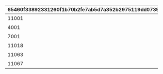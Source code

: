 |65460f33892331260f1b70b2fe7ab5d7a352b2975119dd0739bcb5ad34b9dbdc|4584c3b420aa0eb747edf28882eb3732ede6141553a9babdc55f28e47888f9c3|f185ca2d4fad81ade8ef10af88d9113501539a026398b93e78b37f0d17d4b8be|24556be17862fea62b7ed51dbd0aa3178c9140a4cefec38a450c1e4323f627ea|da81fb580d7c9f7d2ad8e954c9df1db1726a15c3820d40f92ed418590e39260d|61970dfb50117bffe8ee896a98ab0cf222cd0f12b452f405d3e254e9a8fa895d|fa45147cb9ca6cd537e841c25d74ade37c29f61d16f44725c3acfca6deb6abac|72dea7b1b842095fa6b9a47905be4998bba200d03c1c191fa6e978f1a7503111|19d3b5715ce9fd95f327c58a38fb4d54f2b1503fb50cc7f0fed8e2942f7f4fb2|cc25b76f15b11feb353899171da26f79cf6b5192e0671d7cb60cf2ac7b0ff58c|
| --- | --- | --- | --- | --- | --- | --- | --- | --- | --- |
|11001|1|1|11017|101|bgm_M61_00|bgm_M61|アストライア大陸|0|0|
|4001|1|2|4004|0|bgm_M61|bgm_M61|ダンジョンマップ|0|0|
|7001|1|3|7008|0|||イベントマップ|0|0|
|11018|2|4|11062|102|bgm_M179_00|bgm_M179|エルピス島|0|0|
|11063|3|5|11066|103|bgm_MC001|bgm_MC001|ジオ・\nテオゴニア|1|322|
|11067|4|6|11071|104|bgm_MC079|bgm_MC079|ジオ・\nゲヘナ|1|324|
